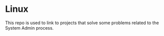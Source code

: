 # Linux
This repo is used to link to projects that solve some problems related to the System Admin process.
